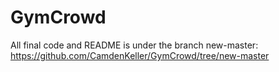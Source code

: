 # GymCrowd
All final code and README is under the branch new-master: https://github.com/CamdenKeller/GymCrowd/tree/new-master

